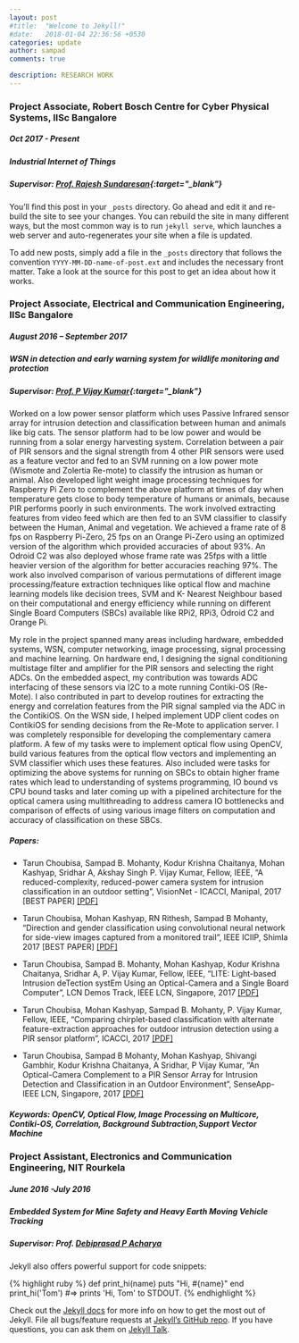 ```yaml
---
layout: post
#title:  "Welcome to Jekyll!"
#date:   2018-01-04 22:36:56 +0530
categories: update
author: sampad
comments: true

description: RESEARCH WORK
---
```




### Project Associate, Robert Bosch Centre for Cyber Physical Systems, IISc Bangalore
##### Oct 2017 - Present
##### Industrial Internet of Things
##### Supervisor: [Prof. Rajesh Sundaresan](http://www.ece.iisc.ernet.in/~rajeshs/){:target="_blank"}
You’ll find this post in your `_posts` directory. Go ahead and edit it and re-build the site to see your changes. You can rebuild the site in many different ways, but the most common way is to run `jekyll serve`, which launches a web server and auto-regenerates your site when a file is updated.

To add new posts, simply add a file in the `_posts` directory that follows the convention `YYYY-MM-DD-name-of-post.ext` and includes the necessary front matter. Take a look at the source for this post to get an idea about how it works.



### Project Associate, Electrical and Communication Engineering, IISc Bangalore 
##### August 2016 – September 2017
##### WSN in detection and early warning system for wildlife monitoring and protection
##### Supervisor: [Prof. P Vijay Kumar](http://www.ece.iisc.ernet.in/~vijay/){:target="_blank"}
Worked on a low power sensor platform which uses Passive Infrared sensor array for intrusion detection and
classification between human and animals like big cats. The sensor platform had to be low power and would be
running from a solar energy harvesting system. Correlation between a pair of PIR sensors and the signal strength from
4 other PIR sensors were used as a feature vector and fed to an SVM running on a low power mote (Wismote and
Zolertia Re-mote) to classify the intrusion as human or animal. Also developed light weight image processing
techniques for Raspberry Pi Zero to complement the above platform at times of day when temperature gets close to
body temperature of humans or animals, because PIR performs poorly in such environments. The work involved
extracting features from video feed which are then fed to an SVM classifier to classify between the Human, Animal
and vegetation. We achieved a frame rate of 8 fps on Raspberry Pi-Zero, 25 fps on an Orange Pi-Zero using an
optimized version of the algorithm which provided accuracies of about 93%. An Odroid C2 was also deployed whose
frame rate was 25fps with a little heavier version of the algorithm for better accuracies reaching 97%. The work also
involved comparison of various permutations of different image processing/feature extraction techniques like optical
flow and machine learning models like decision trees, SVM and K- Nearest Neighbour based on their computational
and energy efficiency while running on different Single Board Computers (SBCs) available like RPi2, RPi3, Odroid C2
and Orange Pi.

My role in the project spanned many areas including hardware, embedded systems, WSN, computer networking,
image processing, signal processing and machine learning. On hardware end, I designing the signal conditioning
multistage filter and amplifier for the PIR sensors and selecting the right ADCs. On the embedded aspect, my
contribution was towards ADC interfacing of these sensors via I2C to a mote running Contiki-OS (Re-Mote). I also
contributed in part to develop routines for extracting the energy and correlation features from the PIR signal sampled
via the ADC in the ContikiOS. On the WSN side, I helped implement UDP client codes on ContikiOS for sending
decisions from the Re-Mote to application server. I was completely responsible for developing the complementary
camera platform. A few of my tasks were to implement optical flow using OpenCV, build various features from the
optical flow vectors and implementing an SVM classifier which uses these features. Also included were tasks for
optimizing the above systems for running on SBCs to obtain higher frame rates which lead to understanding of
systems programming, IO bound vs CPU bound tasks and later coming up with a pipelined architecture for the optical
camera using multithreading to address camera IO bottlenecks and comparison of effects of using various image
filters on computation and accuracy of classification on these SBCs.

##### Papers: 
- Tarun Choubisa, Sampad B. Mohanty, Kodur Krishna Chaitanya, Mohan Kashyap, Sridhar A, Akshay Singh P. Vijay Kumar,
Fellow, IEEE, “A reduced-complexity, reduced-power camera system for intrusion classification in an outdoor setting”,
VisionNet - ICACCI, Manipal, 2017 [BEST PAPER] [[PDF]](http://sampy.in:8080/static/docs/PAPERS/Reduced_Complexity_Camera_System_ICACCI_MANIPAL_2017%28BEST_PAPER%29.pdf)

- Tarun Choubisa, Mohan Kashyap, RN Rithesh, Sampad B Mohanty, “Direction and gender classification using convolutional
neural network for side-view images captured from a monitored trail”, IEEE ICIIP, Shimla 2017 [BEST PAPER] [[PDF]](http://sampy.in:8080/static/docs/PAPERS/Gender_Classification_using_CNN_ICIIP_2017.pdf)

- Tarun Choubisa, Sampad B. Mohanty, Mohan Kashyap, Kodur Krishna Chaitanya, Sridhar A, P. Vijay Kumar, Fellow, IEEE,
“LITE: Light-based Intrusion deTection systEm Using an Optical-Camera and a Single Board Computer”, LCN Demos Track,
IEEE LCN, Singapore, 2017 [[PDF]](http://sampy.in:8080/static/docs/PAPERS/LITE_Light-based%20_Intrusion%20_deTection%20systEm_Demo_Proposal_SenseApp_2017_Singapore.pdf)

- Tarun Choubisa, Mohan Kashyap, Sampad B. Mohanty, P. Vijay Kumar, Fellow, IEEE, “Comparing chirplet-based
classification with alternate feature-extraction approaches for outdoor intrusion detection using a PIR sensor platform”,
ICACCI, 2017 [[PDF]](http://sampy.in:8080/static/docs/PAPERS/Comparions_Chirplet_vs_Other_Features_for_Intrusion_Detection_ICACCI_MANIPAL_2017.pdf)

- Tarun Choubisa, Sampad B Mohanty, Mohan Kashyap, Shivangi Gambhir, Kodur Krishna Chaitanya, A Sridhar, P Vijay
Kumar, “An Optical-Camera Complement to a PIR Sensor Array for Intrusion Detection and Classification in an Outdoor
Environment”, SenseApp-IEEE LCN, Singapore, 2017 [[PDF]](http://sampy.in:8080/static/docs/PAPERS/Optical_Camera_Intrusion_Classfication_SenseApp_LCN_Singapore_2017.pdf)


##### Keywords: OpenCV, Optical Flow, Image Processing on Multicore, Contiki-OS, Correlation, Background Subtraction,Support Vector Machine



### Project Assistant, Electronics and Communication Engineering, NIT Rourkela 
##### June 2016 -July 2016
##### Embedded System for Mine Safety and Heavy Earth Moving Vehicle Tracking
##### Supervisor: Prof. [Debiprasad P Acharya](http://www.nitrkl.ac.in/EC/~dpacharya/)

Jekyll also offers powerful support for code snippets:

{% highlight ruby %}
def print_hi(name)
  puts "Hi, #{name}"
end
print_hi('Tom')
#=> prints 'Hi, Tom' to STDOUT.
{% endhighlight %}

Check out the [Jekyll docs][jekyll-docs] for more info on how to get the most out of Jekyll. File all bugs/feature requests at [Jekyll’s GitHub repo][jekyll-gh]. If you have questions, you can ask them on [Jekyll Talk][jekyll-talk].

[jekyll-docs]: https://jekyllrb.com/docs/home
[jekyll-gh]:   https://github.com/jekyll/jekyll
[jekyll-talk]: https://talk.jekyllrb.com/

